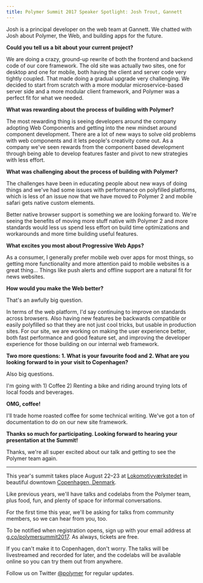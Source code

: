 ```yaml
---
title: Polymer Summit 2017 Speaker Spotlight: Josh Trout, Gannett
---
```


Josh is a principal developer on the web team at Gannett. We chatted with Josh about Polymer, the Web, and building apps for the future.

**Could you tell us a bit about your current project?**

We are doing a crazy, ground-up rewrite of both the frontend and backend code of our core framework.  The old site was actually two sites, one for desktop and one for mobile, both having the client and server code very tightly coupled. That made doing a gradual upgrade very challenging. We decided to start from scratch with a more modular microservice-based server side and a more modular client framework, and Polymer was a perfect fit for what we needed.

**What was rewarding about the process of building with Polymer?**

The most rewarding thing is seeing developers around the company adopting Web Components and getting into the new mindset around component development. There are a lot of new ways to solve old problems with web components and it lets people's creativity come out. As a company we've seen rewards from the component based development through being able to develop features faster and pivot to new strategies with less effort.

**What was challenging about the process of building with Polymer?**

The challenges have been in educating people about new ways of doing things and we've had some issues with performance on polyfilled platforms, which is less of an issue now that we have moved to Polymer 2 and mobile safari gets native custom elements.

Better native browser support is something we are looking forward to.  We're seeing the benefits of moving more stuff native with Polymer 2 and more standards would less us spend less effort on build time optimizations and workarounds and more time building useful features.

**What excites you most about Progressive Web Apps?**

As a consumer, I generally prefer mobile web over apps for most things, so getting more functionality and more attention paid to mobile websites is a great thing... Things like push alerts and offline support are a natural fit for news websites.

**How would you make the Web better?**

That's an awfully big question.

In terms of the web platform, I'd say continuing to improve on standards across browsers. Also having new features be backwards compatible or easily polyfilled so that they are not just cool tricks, but usable in production sites. For our site, we are working on making the user experience better, both fast performance and good feature set, and improving the developer experience for those building on our internal web framework.

**Two more questions: 1. What is your favourite food and 2. What are you looking forward to in your visit to Copenhagen?**

Also big questions.

I'm going with 1) Coffee 2) Renting a bike and riding around trying lots of local foods and beverages.

**OMG, coffee!**

I'll trade home roasted coffee for some technical writing. We've got a ton of documentation to do on our new site framework.

**Thanks so much for participating. Looking forward to hearing your presentation at the Summit!**

Thanks, we're all super excited about our talk and getting to see the Polymer team again.

-----

This year's summit takes place August 22–23 at [Lokomotivværkstedet](http://www.lvcph.dk/index-eng.html) in beautiful downtown [Copenhagen, Denmark](https://goo.gl/maps/pgFPsEkRRcS2).

Like previous years, we'll have talks and codelabs from the Polymer team, plus food, fun, and plenty of space for informal conversations.

For the first time this year, we'll be asking for talks from community members, so we can hear from you, too.

To be notified when registration opens, sign up with your email address at [g.co/polymersummit2017](http://g.co/polymersummit2017). As always, tickets are  free.

If you can't make it to Copenhagen, don't worry. The talks will be livestreamed and recorded for later, and the codelabs will be available online so you can try them out from anywhere.

Follow us on Twitter [@polymer](https://twitter.com/polymer) for regular updates.
